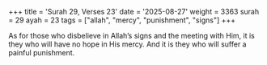 +++
title = 'Surah 29, Verses 23'
date = '2025-08-27'
weight = 3363
surah = 29
ayah = 23
tags = ["allah", "mercy", "punishment", "signs"]
+++

As for those who disbelieve in Allah’s signs and the meeting with Him, it is they who will have no hope in His mercy. And it is they who will suffer a painful punishment.